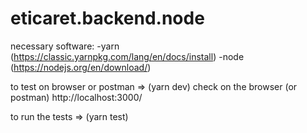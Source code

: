 # eticaret.backend.node

necessary software:
    -yarn (https://classic.yarnpkg.com/lang/en/docs/install)
    -node (https://nodejs.org/en/download/)

to test on browser or postman => (yarn dev) check on the browser (or postman) http://localhost:3000/

to run the tests => (yarn test)

